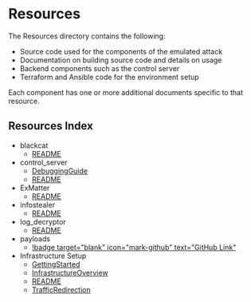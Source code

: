 # Resources

The Resources directory contains the following:

* Source code used for the components of the emulated attack
* Documentation on building source code and details on usage
* Backend components such as the control server
* Terraform and Ansible code for the environment setup

Each component has one or more additional documents specific to that resource.

## Resources Index

* blackcat
  * [README](./blackcat/README.md)
* control_server
  * [DebuggingGuide](./control_server/DebuggingGuide.md)
  * [README](./control_server/README.md)
* ExMatter
  * [README](./ExMatter/README.md)
* infostealer
  * [README](./infostealer/README.md)
* log_decryptor
  * [README](./log_decryptor/README.md)
* payloads
  * [!badge target="blank" icon="mark-github" text="GitHub Link"](https://github.com/attackevals/ael/tree/49516eb0eb51c7b8f3c2851d612ea5c5467ff2bb/ManagedServices/alphv_blackcat/Resources/payloads/alternative_payloads)
* Infrastructure Setup
  * [GettingStarted](./setup/GettingStarted.md)
  * [InfrastructureOverview](./setup/InfrastructureOverview.md)
  * [README](./setup/README.md)
  * [TrafficRedirection](./setup/TrafficRedirection.md)
